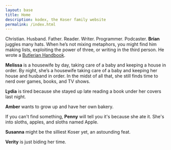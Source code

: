 ```yaml
---
layout: base
title: Home
description: kodex, the Koser family website
permalink: /index.html
---
```


Christian. Husband. Father. Reader. Writer. Programmer. Podcaster. **Brian** jug­gles many hats. When he’s not mix­ing metaphors, you might find him making lists, exploiting the power of three, or writ­ing in the third per­son. He wrote a [Butlerian Handbook](/butlerian-handbook).

**Melissa** is a house­wife by day, tak­ing care of a baby and keep­ing a house in or­der. By night, she’s a house­wife tak­ing care of a baby and keep­ing her house and hus­band in or­der. In the midst of all that, she still finds time to nerd over games, books, and TV shows.

**Lydia** is tired because she stayed up late reading a book under her covers last night.

**Amber** wants to grow up and have her own bakery.

If you can't find something, **Penny** will tell you it's because she ate it. She's into sloths, apples, and sloths named Apple.

**Susanna** might be the silliest Koser yet, an astounding feat.

**Verity** is just biding her time.